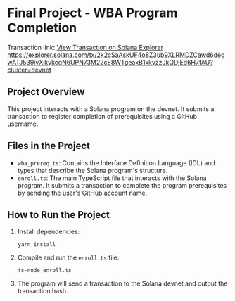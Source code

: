 # Final Project - WBA Program Completion

Transaction link: [View Transaction on Solana Explorer](https://explorer.solana.com/tx/2k2cSaAskUF4o8Z3ub9XLRMDZCawd6degwATJ539ivXikykcqN6UPN73M22cE8WTgeaxB1xkyzzJkQDjEd6H7fAU?cluster=devnet)
https://explorer.solana.com/tx/2k2cSaAskUF4o8Z3ub9XLRMDZCawd6degwATJ539ivXikykcqN6UPN73M22cE8WTgeaxB1xkyzzJkQDjEd6H7fAU?cluster=devnet

## Project Overview

This project interacts with a Solana program on the devnet. It submits a transaction to register completion of prerequisites using a GitHub username.

## Files in the Project

- `wba_prereq.ts`: Contains the Interface Definition Language (IDL) and types that describe the Solana program's structure.
- `enroll.ts`: The main TypeScript file that interacts with the Solana program. It submits a transaction to complete the program prerequisites by sending the user's GitHub account name.

## How to Run the Project

1. Install dependencies:
   ```
   yarn install
   ```

2. Compile and run the `enroll.ts` file:
   ```
   ts-node enroll.ts
   ```

3. The program will send a transaction to the Solana devnet and output the transaction hash.
